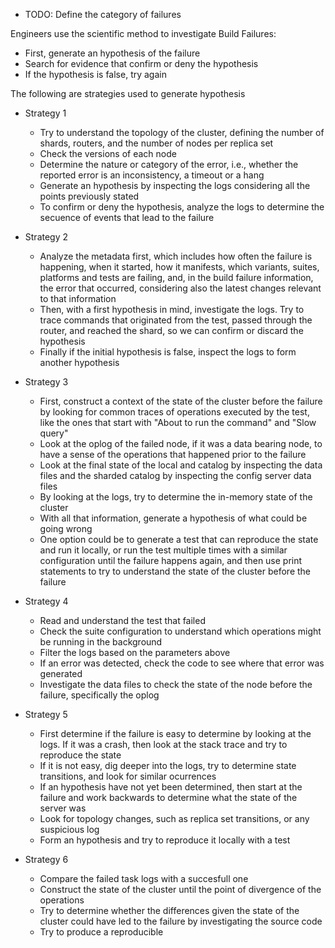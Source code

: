 * TODO: Define the category of failures

Engineers use the scientific method to investigate Build Failures:

  - First, generate an hypothesis of the failure
  - Search for evidence that confirm or deny the hypothesis
  - If the hypothesis is false, try again

The following are strategies used to generate hypothesis

* Strategy 1

  - Try to understand the topology of the cluster, defining the number of shards, routers, and the number of nodes per replica set
  - Check the versions of each node
  - Determine the nature or category of the error, i.e., whether the reported error is an inconsistency, a timeout or a hang
  - Generate an hypothesis by inspecting the logs considering all the points previously stated
  - To confirm or deny the hypothesis, analyze the logs to determine the secuence of events that lead to the failure

* Strategy 2

  - Analyze the metadata first, which includes how often the failure is happening, when it started, how it manifests, which variants, suites, platforms and tests are failing, and, in the build failure information, the error that occurred, considering also the latest changes relevant to that information
  - Then, with a first hypothesis in mind, investigate the logs. Try to trace commands that originated from the test, passed through the router, and reached the shard, so we can confirm or discard the hypothesis
  - Finally if the initial hypothesis is false, inspect the logs to form another hypothesis

* Strategy 3

  - First, construct a context of the state of the cluster before the failure by looking for common traces of operations executed by the test, like the ones that start with "About to run the command" and "Slow query"
  - Look at the oplog of the failed node, if it was a data bearing node, to have a sense of the operations that happened prior to the failure
  - Look at the final state of the local and catalog by inspecting the data files and the sharded catalog by inspecting the config server data files
  - By looking at the logs, try to determine the in-memory state of the cluster
  - With all that information, generate a hypothesis of what could be going wrong
  - One option could be to generate a test that can reproduce the state and run it locally, or run the test multiple times with a similar configuration until the failure happens again, and then use print statements to try to understand the state of the cluster before the failure

* Strategy 4

  - Read and understand the test that failed
  - Check the suite configuration to understand which operations might be running in the background
  - Filter the logs based on the parameters above
  - If an error was detected, check the code to see where that error was generated
  - Investigate the data files to check the state of the node before the failure, specifically the oplog

* Strategy 5

  - First determine if the failure is easy to determine by looking at the logs. If it was a crash, then look at the stack trace and try to reproduce the state
  - If it is not easy, dig deeper into the logs, try to determine state transitions, and look for similar ocurrences
  - If an hypothesis have not yet been determined, then start at the failure and work backwards to determine what the state of the server was
  - Look for topology changes, such as replica set transitions, or any suspicious log
  - Form an hypothesis and try to reproduce it locally with a test

* Strategy 6

  - Compare the failed task logs with a succesfull one
  - Construct the state of the cluster until the point of divergence of the operations
  - Try to determine whether the differences given the state of the cluster could have led to the failure by investigating the source code
  - Try to produce a reproducible
